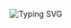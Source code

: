 

<p align="center">
<img src="https://readme-typing-svg.demolab.com?font=Source+Code+Pro&weight=900&size=32&duration=4000&pause=500&color=8758FF&background=FFFFFF00&center=true&vCenter=true&width=600&height=200&lines=Hi%2C+I'm+Pruthvik+Sheth!;Full+Stack+Web+Developer;App+Developer;Digital+Craftsman" alt="Typing SVG" />
</p>
